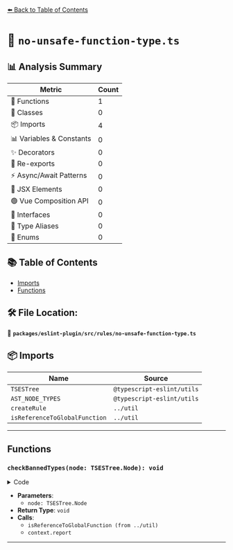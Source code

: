 [⬅️ Back to Table of Contents](../../../../index.md)

# 📄 `no-unsafe-function-type.ts`

## 📊 Analysis Summary

| Metric | Count |
|--------|-------|
| 🔧 Functions | 1 |
| 🧱 Classes | 0 |
| 📦 Imports | 4 |
| 📊 Variables & Constants | 0 |
| ✨ Decorators | 0 |
| 🔄 Re-exports | 0 |
| ⚡ Async/Await Patterns | 0 |
| 💠 JSX Elements | 0 |
| 🟢 Vue Composition API | 0 |
| 📐 Interfaces | 0 |
| 📑 Type Aliases | 0 |
| 🎯 Enums | 0 |

## 📚 Table of Contents

- [Imports](#imports)
- [Functions](#functions)

## 🛠️ File Location:
📂 **`packages/eslint-plugin/src/rules/no-unsafe-function-type.ts`**

## 📦 Imports

| Name | Source |
|------|--------|
| `TSESTree` | `@typescript-eslint/utils` |
| `AST_NODE_TYPES` | `@typescript-eslint/utils` |
| `createRule` | `../util` |
| `isReferenceToGlobalFunction` | `../util` |


---

## Functions

### `checkBannedTypes(node: TSESTree.Node): void`

<details><summary>Code</summary>

```ts
function checkBannedTypes(node: TSESTree.Node): void {
      if (
        node.type === AST_NODE_TYPES.Identifier &&
        node.name === 'Function' &&
        isReferenceToGlobalFunction('Function', node, context.sourceCode)
      ) {
        context.report({
          node,
          messageId: 'bannedFunctionType',
        });
      }
    }
```
</details>

- **Parameters**:
  - `node: TSESTree.Node`
- **Return Type**: `void`
- **Calls**:
  - `isReferenceToGlobalFunction (from ../util)`
  - `context.report`

---